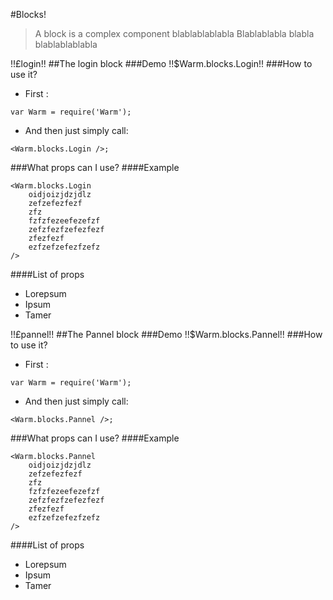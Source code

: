 #Blocks!
> A block is a complex component blablablablabla
> Blablablabla blabla blablablablabla


!!£login!!
##The login block
###Demo
!!$Warm.blocks.Login!!
###How to use it?
- First :
```
var Warm = require('Warm');
```

- And then just simply call:
```
<Warm.blocks.Login />;
```

###What props can I use?
####Example
```
<Warm.blocks.Login
	oidjoizjdzjdlz
	zefzefezfezf
	zfz
	fzfzfezeefezefzf
	zefzfezfzefezfezf
	zfezfezf
	ezfzefzefezfzefz
/>
```
####List of props
- Lorepsum
- Ipsum
- Tamer

!!£pannel!!
##The Pannel block
###Demo
!!$Warm.blocks.Pannel!!
###How to use it?
- First :
```
var Warm = require('Warm');
```

- And then just simply call:
```
<Warm.blocks.Pannel />;
```

###What props can I use?
####Example
```
<Warm.blocks.Pannel
	oidjoizjdzjdlz
	zefzefezfezf
	zfz
	fzfzfezeefezefzf
	zefzfezfzefezfezf
	zfezfezf
	ezfzefzefezfzefz
/>
```
####List of props
- Lorepsum
- Ipsum
- Tamer
